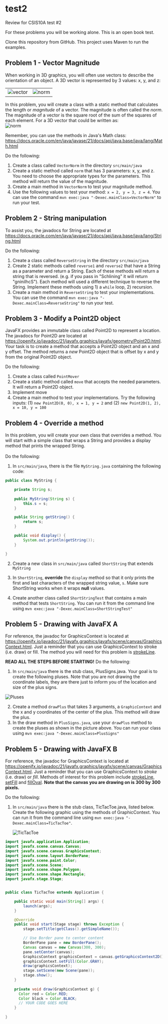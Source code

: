 # test2

Review for CSIS10A test #2

For these problems you will be working alone. This is an open book test.

Clone this repository from GitHub. This project uses Maven to run the examples.

## Problem 1 - Vector Magnitude

When working in 3D graphics, you will often use vectors to describe the
orientation of an object. A 3D vector is represented by 3 values: x, y,
and z:

| |  |
| --- | --- |
|![vector](src/site/assets/vector.png)|![norm](src/site/assets/vector-norm.png)|

In this problem, you will create a class with a static method that
calculates the length or *magnitude* of a vector. The magnitude is often
called the *norm*. The magnitude of a vector is the square root of the
sum of the squares of each element. For a 3D vector that could be
written as:\
![norm](src/site/assets/vector-mag.png)

Remember, you can use the methods in Java\'s Math class:
<https://docs.oracle.com/en/java/javase/21/docs/api/java.base/java/lang/Math.html>

Do the following:

1. Create a class called `VectorNorm` in the directory `src/main/java`
2. Create a static method called `norm` that has 3 parameters: x, y,
    and z. You need to choose the appropriate types for the parameters.
    This method will return the value of the magnitude.
3. Create a main method in `VectorNorm` to test your magnitude method.
4. Use the following values to test your method: `x = 2, y = 3, z = 4`. You can use the command `mvn exec:java "-Dexec.mainClass=VectorNorm"` to run your test.

## Problem 2 - String manipulation

To assist you, the javadocs for String are located at
<https://docs.oracle.com/en/java/javase/21/docs/api/java.base/java/lang/String.html>

Do the following:

1. Create a class called `ReverseString` in the directory `src/main/java`
2. Create 2 static methods called `reverse1` and `reverse2` that have a String as a parameter and return a String. Each of these methods will return a string that is reversed. (e.g. if you pass in \"Schlining\" it will return \"gninilhcS\"). Each method will used a different technique to reverse the String. Implement these methods using 1) a `while` loop, 2) recursion.
3. Create a main method in `ReverseString` to test your implementations. You can use the command `mvn exec:java "-Dexec.mainClass=ReverseString"` to run your test.

## Problem 3 - Modify a Point2D object

JavaFX provides an immutable class called Point2D to represent a
location. The javadocs for Point2D are located at
<https://openjfx.io/javadoc/21/javafx.graphics/javafx/geometry/Point2D.html>.
Your task is to create a method that accepts a Point2D object and an x and y offset. The method returns a *new* Point2D object that is offset by x and y from the original Point2D object.

Do the following:

1. Create a class called `PointMover`
2. Create a static method called `move` that accepts the needed
    parameters. It will return a Point2D object.
3. Implement move
4. Create a main method to test your implementations. Try the following
    inputs: (1) `new Point2D(0, 0), x = 1, y = 2` and (2) `new Point2D(1,
    2), x = 10, y = 100`

## Problem 4 - Override a method

In this problem, you will create your own class that overrides a method.
You will start with a simple class that wraps a String and provides a
display method that prints the wrapped String.\
\
Do the following:

1. In `src/main/java`, there is the file  `MyString.java` containing the following code:

```java
public class MyString {

    private String s;
    
    public MyString(String s) {
        this.s = s;
    }

    public String getString() {
        return s;
    }

    public void display() {
        System.out.println(getString());
    }

}
```

2. Create a new class in `src/main/java` called `ShortString` that extends `MyString`

3. In `ShortString`, **override** the `display` method so that it only prints the first and last characters of the wrapped string value, `s`. Make sure ShortString works when it wraps **null** values.

4. Create another class called `ShortStringTest` that contains a main method that tests `ShortString`. You can run it from the command line using `mvn exec:java "-Dexec.mainClass=ShortStringTest"`

## Problem 5 - Drawing with JavaFX A

For reference, the javadoc for GraphicsContext is located at <https://openjfx.io/javadoc/21/javafx.graphics/javafx/scene/canvas/GraphicsContext.html>. Just a reminder that you can use GraphicsContext to stroke (i.e. draw) or fill. The method you will need for this problem is [strokeLine](https://openjfx.io/javadoc/21/javafx.graphics/javafx/scene/canvas/GraphicsContext.html#strokeLine(double,double,double,double)).

**READ ALL THE STEPS BEFORE STARTING!** Do the following:

1. In `src/main/java` there is the stub class, PlusSigns.java. Your goal is to create the following pluses. Note that you are not drawing the coordinate labels, they are there just to inform you of the location and size of the plus signs.

![Pluses](src/site/assets/PlusSigns.png)

2. Create a method `drawPlus` that takes 3 arguments, a `GraphicContext` and the x and y coordinates of the center of the plus. This method will draw the plus.
3. In the draw method in `PlusSigns.java`, use your `drawPlus` method to create the pluses as shown in the picture above. You can run your class using `mvn exec:java "-Dexec.mainClass=PlusSigns"`


## Problem 5 - Drawing with JavaFX B

For reference, the javadoc for GraphicsContext is located at
<https://openjfx.io/javadoc/21/javafx.graphics/javafx/scene/canvas/GraphicsContext.html>.
Just a reminder that you can use GraphicsContext to *stroke* (i.e. draw)
or *fill*. Methods of interest for this problem include
[strokeLine](https://openjfx.io/javadoc/21/javafx.graphics/javafx/scene/canvas/GraphicsContext.html#strokeLine(double,double,double,double)), [setFill](https://openjfx.io/javadoc/21/javafx.graphics/javafx/scene/canvas/GraphicsContext.html#setFill(javafx.scene.paint.Paint)) and [fillOval](https://openjfx.io/javadoc/21/javafx.graphics/javafx/scene/canvas/GraphicsContext.html#fillOval(double,double,double,double)). **Note that the canvas you are
drawing on is 300 by 300 pixels.**

Do the following:

1.  In `src/main/java` there is the stub class, TicTacToe.java, listed below. Create the following graphic using the methods of GraphicContext. You can run it from the command line using `mvn exec:java "-Dexec.mainClass=TicTacToe"`.

    ![TicTacToe](src/site/assets/TicTacToe.png)

```java
import javafx.application.Application;
import javafx.scene.canvas.Canvas;
import javafx.scene.canvas.GraphicsContext;
import javafx.scene.layout.BorderPane;
import javafx.scene.paint.Color;
import javafx.scene.Scene;
import javafx.scene.shape.Polygon;
import javafx.scene.shape.Rectangle;
import javafx.stage.Stage;


public class TicTacToe extends Application {

    public static void main(String[] args) {
        launch(args);
    }

    @Override
    public void start(Stage stage) throws Exception {
        stage.setTitle(getClass().getSimpleName());

        // Use Border pane to center content
        BorderPane pane = new BorderPane();
        Canvas canvas = new Canvas(300, 300);
        pane.setCenter(canvas);
        GraphicsContext graphicsContext = canvas.getGraphicsContext2D();
        graphicsContext.setFill(Color.GRAY);
        draw(graphicsContext);
        stage.setScene(new Scene(pane));
        stage.show();
    }
    
    private void draw(GraphicsContext g) {
      Color red = Color.RED;
      Color black = Color.BLACK;
      // YOUR CODE GOES HERE
    }
    
}
```
